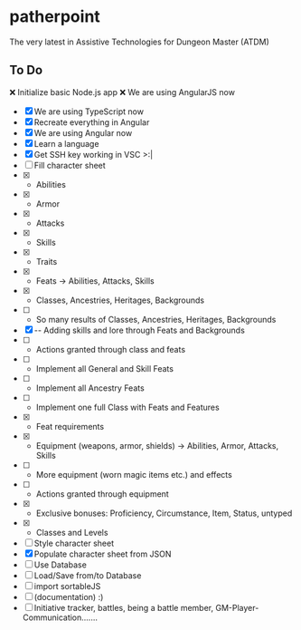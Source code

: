 # patherpoint
The very latest in Assistive Technologies for Dungeon Master (ATDM)

## To Do

:x: Initialize basic Node.js app
:x: We are using AngularJS now
- [x] We are using TypeScript now
- [x] Recreate everything in Angular
- [x] We are using Angular now
- [x] Learn a language
- [x] Get SSH key working in VSC >:|
- [ ] Fill character sheet
- [x] - Abilities
- [x] - Armor
- [x] - Attacks
- [x] - Skills
- [x] - Traits
- [x] - Feats -> Abilities, Attacks, Skills
- [x] - Classes, Ancestries, Heritages, Backgrounds
- [ ] - So many results of Classes, Ancestries, Heritages, Backgrounds
- [x] -- Adding skills and lore through Feats and Backgrounds
- [ ] - Actions granted through class and feats
- [ ] - Implement all General and Skill Feats
- [ ] - Implement all Ancestry Feats
- [ ] - Implement one full Class with Feats and Features
- [x] - Feat requirements
- [x] - Equipment (weapons, armor, shields) -> Abilities, Armor, Attacks, Skills
- [ ] - More equipment (worn magic items etc.) and effects
- [ ] - Actions granted through equipment
- [x] - Exclusive bonuses: Proficiency, Circumstance, Item, Status, untyped
- [x] - Classes and Levels
- [ ] Style character sheet
- [x] Populate character sheet from JSON
- [ ] Use Database
- [ ] Load/Save from/to Database
- [ ] import sortableJS
- [ ] (documentation) :)
- [ ] Initiative tracker, battles, being a battle member, GM-Player-Communication.......